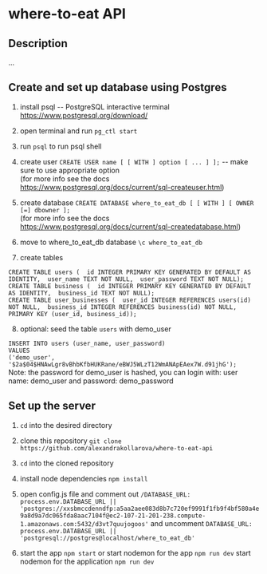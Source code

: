# where-to-eat API

## Description

...

## Create and set up database using Postgres

1. install psql -- PostgreSQL interactive terminal <https://www.postgresql.org/download/>

2. open terminal and run `pg_ctl start`

3. run `psql` to run psql shell

4. create user `CREATE USER name [ [ WITH ] option [ ... ] ];` -- make sure to use appropriate option  
   (for more info see the docs <https://www.postgresql.org/docs/current/sql-createuser.html>)

5. create database `CREATE DATABASE where_to_eat_db [ [ WITH ] [ OWNER [=] dbowner ];`  
   (for more info see the docs <https://www.postgresql.org/docs/current/sql-createdatabase.html>)

6. move to where_to_eat_db database `\c where_to_eat_db`

7. create tables

`CREATE TABLE users (  id INTEGER PRIMARY KEY GENERATED BY DEFAULT AS IDENTITY,  user_name TEXT NOT NULL,  user_password TEXT NOT NULL);`  
`CREATE TABLE business (  id INTEGER PRIMARY KEY GENERATED BY DEFAULT AS IDENTITY,  business_id TEXT NOT NULL);`  
`CREATE TABLE user_businesses (  user_id INTEGER REFERENCES users(id) NOT NULL,  business_id INTEGER REFERENCES business(id) NOT NULL,  PRIMARY KEY (user_id, business_id));`

8. optional: seed the table `users` with demo_user  

`INSERT INTO users (user_name, user_password)`  
    `VALUES`  
        `('demo_user', '$2a$04$HNAwLgr8vBhbKfbHUKRane/eBWJ5WLzT12WmANApEAex7W.d91jhG');`  
Note: the password for demo_user is hashed, you can login with:
  user name: demo_user and password: demo_password

## Set up the server

1. `cd` into the desired directory

2. clone this repository `git clone https://github.com/alexandrakollarova/where-to-eat-api`

3. `cd` into the cloned repository

4. install node dependencies `npm install`

5. open config.js file and comment out
`/DATABASE_URL: process.env.DATABASE_URL || 'postgres://xxsbmccdenndfp:a5aa2aee083d8b7c720ef9991f1fb9f4bf580a4e9a8d9a7dc065fda8aac7104f@ec2-107-21-201-238.compute-1.amazonaws.com:5432/d3vt7quujogoos'`
and uncomment
`DATABASE_URL: process.env.DATABASE_URL || 'postgresql://postgres@localhost/where_to_eat_db'`

6. start the app `npm start` or start nodemon for the app `npm run dev` start nodemon for the application `npm run dev`
